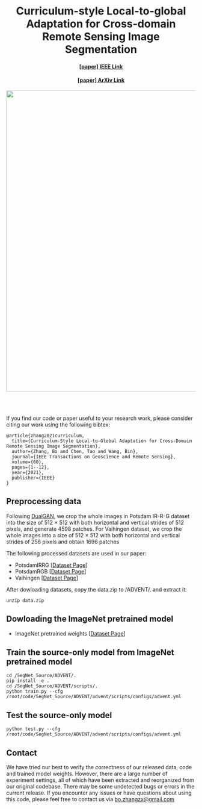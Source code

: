 <div align="center">
  <h1>Curriculum-style Local-to-global Adaptation for Cross-domain Remote Sensing Image Segmentation<br></h1>
</div>

<!-- <div align="center">
  <h3><a href=></a>, <a href=></a>, <a href=></a>, <a href=></a></h3>
</div> -->

<div align="center">
  <h4> <a href=https://ieeexplore.ieee.org/document/9576523>[paper] IEEE Link</a></h4>
</div>

<div align="center">
  <h4> <a href=https://ieeexplore.ieee.org/document/9576523>[paper] ArXiv Link</a></h4>
</div>

<div align="center">
  <img src="./figs_tabs/2.png" width=800>
</div>


 <br><br/>
 
If you find our code or paper useful to your research work, please consider citing our work using the following bibtex:
```
@article{zhang2021curriculum,
  title={Curriculum-Style Local-to-Global Adaptation for Cross-Domain Remote Sensing Image Segmentation},
  author={Zhang, Bo and Chen, Tao and Wang, Bin},
  journal={IEEE Transactions on Geoscience and Remote Sensing},
  volume={60},
  pages={1--12},
  year={2021},
  publisher={IEEE}
}
```

## Preprocessing data
Following [DualGAN](https://www.sciencedirect.com/science/article/pii/S0924271621000423), we crop the whole images in Potsdam IR-R-G dataset into the size of 512 × 512 with both horizontal and vertical strides of 512 pixels, and generate 4598 patches. For Vaihingen dataset, we crop the whole images into a size of 512 × 512 with both horizontal and vertical strides of 256 pixels and obtain 1696 patches

The following processed datasets are used in our paper: 
- PotsdamIRRG \[[Dataset Page](https://drive.google.com/file/d/1EuTBY25cq65KBYfCcCkcMqB0pMOQHGNw/view?usp=sharing)\]
- PotsdamRGB \[[Dataset Page](https://drive.google.com/file/d/1EuTBY25cq65KBYfCcCkcMqB0pMOQHGNw/view?usp=sharing)\]
- Vaihingen \[[Dataset Page](https://drive.google.com/file/d/1EuTBY25cq65KBYfCcCkcMqB0pMOQHGNw/view?usp=sharing)\]

After dowloading datasets, copy the data.zip to /ADVENT/. and extract it:
```
unzip data.zip
```

## Dowloading the ImageNet pretrained model
- ImageNet pretrained weights \[[Dataset Page](https://drive.google.com/file/d/1CZIJ5IJMPrsFB5URU76GJ5LjWqpRKjSM/view?usp=sharing)\]

## Train the source-only model from ImageNet pretrained model
```
cd /SegNet_Source/ADVENT/.
pip install -e .
cd /SegNet_Source/ADVENT/scripts/.
python train.py --cfg /root/code/SegNet_Source/ADVENT/advent/scripts/configs/advent.yml
```

## Test the source-only model
```
python test.py --cfg /root/code/SegNet_Source/ADVENT/advent/scripts/configs/advent.yml
```

## Contact
We have tried our best to verify the correctness of our released data, code and trained model weights. 
However, there are a large number of experiment settings, all of which have been extracted and reorganized from our original codebase. 
There may be some undetected bugs or errors in the current release. 
If you encounter any issues or have questions about using this code, please feel free to contact us via bo.zhangzx@gmail.com

